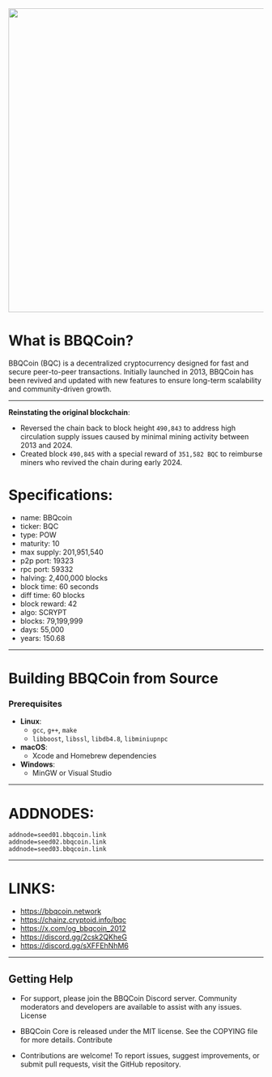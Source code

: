 <img width="600"  src="https://i.imgur.com/iVmaaAd.png">

# **What is BBQCoin?**
BBQCoin (BQC) is a decentralized cryptocurrency designed for fast and secure peer-to-peer transactions. Initially launched in 2013, BBQCoin has been revived and updated with new features to ensure long-term scalability and community-driven growth.

---


**Reinstating the original blockchain**:
   - Reversed the chain back to block height `490,843` to address high circulation supply issues caused by minimal mining activity between 2013 and 2024.
   - Created block `490,845` with a special reward of `351,582 BQC` to reimburse miners who revived the chain during early 2024.

# Specifications:
- name: BBQcoin
- ticker: BQC 
- type: POW
- maturity: 10
- max supply: 201,951,540
- p2p port: 19323
- rpc port: 59332
- halving: 2,400,000 blocks
- block time: 60 seconds
- diff time: 60 blocks
- block reward: 42
- algo: SCRYPT
- blocks: 79,199,999
- days: 55,000
- years: 150.68


---

# **Building BBQCoin from Source**
### Prerequisites
- **Linux**:
  - `gcc`, `g++`, `make`
  - `libboost`, `libssl`, `libdb4.8`, `libminiupnpc`
- **macOS**:
  - Xcode and Homebrew dependencies
- **Windows**:
  - MinGW or Visual Studio

---


# ADDNODES:
```
addnode=seed01.bbqcoin.link
addnode=seed02.bbqcoin.link
addnode=seed03.bbqcoin.link
```
---

# LINKS:
- https://bbqcoin.network
- https://chainz.cryptoid.info/bqc
- https://x.com/og_bbqcoin_2012
- https://discord.gg/2csk2QKheG
- https://discord.gg/sXFFEhNhM6

---

## Getting Help

- For support, please join the BBQCoin Discord server. Community moderators and developers are available to assist with any issues.
License

- BBQCoin Core is released under the MIT license. See the COPYING file for more details.
Contribute

- Contributions are welcome! To report issues, suggest improvements, or submit pull requests, visit the GitHub repository.
